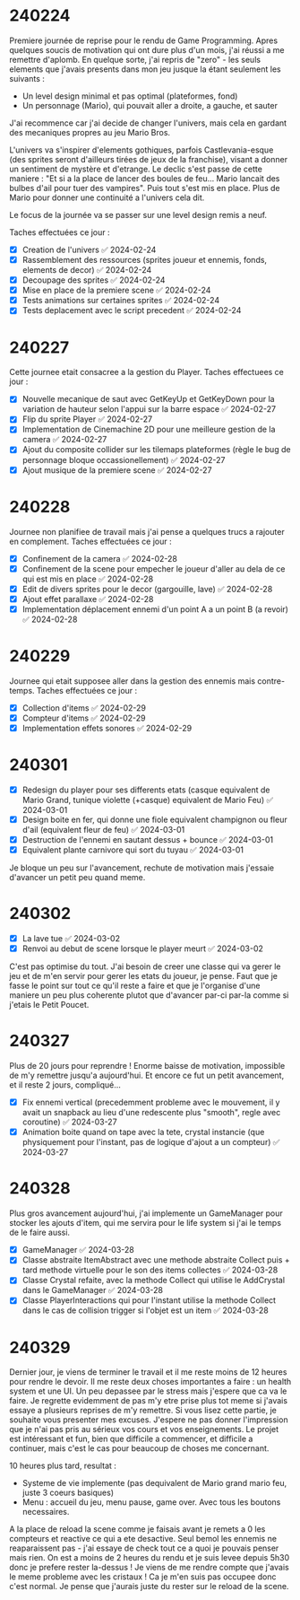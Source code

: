 # 240224
Premiere journée de reprise pour le rendu de Game Programming.
Apres quelques soucis de motivation qui ont dure plus d'un mois, j'ai réussi a me remettre d'aplomb.
En quelque sorte, j'ai repris de "zero" - les seuls elements que j'avais presents dans mon jeu jusque la étant seulement les suivants :
- Un level design minimal et pas optimal (plateformes, fond)
- Un personnage (Mario), qui pouvait aller a droite, a gauche, et sauter

J'ai recommence car j'ai decide de changer l'univers, mais cela en gardant des mecaniques propres au jeu Mario Bros.

L'univers va s'inspirer d'elements gothiques, parfois Castlevania-esque (des sprites seront d'ailleurs tirées de jeux de la franchise), visant a donner un sentiment de mystère et d'etrange.
Le declic s'est passe de cette maniere : "Et si a la place de lancer des boules de feu... Mario lancait des bulbes d'ail pour tuer des vampires". Puis tout s'est mis en place. Plus de Mario pour donner une continuité a l'univers cela dit.

Le focus de la journée va se passer sur une level design remis a neuf.

Taches effectuées ce jour :
- [x] Creation de l'univers ✅ 2024-02-24
- [x] Rassemblement des ressources (sprites joueur et ennemis, fonds, elements de decor) ✅ 2024-02-24
- [x] Decoupage des sprites ✅ 2024-02-24
- [x] Mise en place de la premiere scene ✅ 2024-02-24
- [x] Tests animations sur certaines sprites ✅ 2024-02-24
- [x] Tests deplacement avec le script precedent ✅ 2024-02-24

# 240227
Cette journee etait consacree a la gestion du Player.
Taches effectuees ce jour :
- [x] Nouvelle mecanique de saut avec GetKeyUp et GetKeyDown pour la variation de hauteur selon l'appui sur la barre espace ✅ 2024-02-27
- [x] Flip du sprite Player ✅ 2024-02-27
- [x] Implementation de Cinemachine 2D pour une meilleure gestion de la camera ✅ 2024-02-27
- [x] Ajout du composite collider sur les tilemaps plateformes (règle le bug de personnage bloque occassionellement) ✅ 2024-02-27
- [x] Ajout musique de la premiere scene ✅ 2024-02-27

# 240228
Journee non planifiee de travail mais j'ai pense a quelques trucs a rajouter en complement.
Taches effectuées ce jour :
- [x] Confinement de la camera ✅ 2024-02-28
- [x] Confinement de la scene pour empecher le joueur d'aller au dela de ce qui est mis en place ✅ 2024-02-28
- [x] Edit de divers sprites pour le decor (gargouille, lave) ✅ 2024-02-28
- [x] Ajout effet parallaxe ✅ 2024-02-28
- [x] Implementation déplacement ennemi d'un point A a un point B (a revoir) ✅ 2024-02-28

# 240229
Journee qui etait supposee aller dans la gestion des ennemis mais contre-temps.
Taches effectuées ce jour :
- [x] Collection d'items ✅ 2024-02-29
- [x] Compteur d'items ✅ 2024-02-29
- [x] Implementation effets sonores ✅ 2024-02-29

# 240301
- [x] Redesign du player pour ses differents etats (casque equivalent de Mario Grand, tunique violette (+casque) equivalent de Mario Feu) ✅ 2024-03-01
- [x] Design boite en fer, qui donne  une fiole equivalent champignon ou fleur d'ail (equivalent fleur de feu) ✅ 2024-03-01
- [x] Destruction de l'ennemi en sautant dessus + bounce ✅ 2024-03-01
- [x] Equivalent plante carnivore qui sort du tuyau ✅ 2024-03-01

Je bloque un peu sur l'avancement, rechute de motivation mais j'essaie d'avancer un petit peu quand meme.

# 240302
- [x] La lave tue ✅ 2024-03-02
- [x] Renvoi au debut de scene lorsque le player meurt ✅ 2024-03-02

C'est pas optimise du tout. J'ai besoin de creer une classe qui va gerer le jeu et de m'en servir pour gerer les etats du joueur, je pense. Faut que je fasse le point sur tout ce qu'il reste a faire et que je l'organise d'une maniere un peu plus coherente plutot que d'avancer par-ci par-la comme si j'etais le Petit Poucet.

# 240327
Plus de 20 jours pour reprendre ! Enorme baisse de motivation, impossible de m'y remettre jusqu'a aujourd'hui. Et encore ce fut un petit avancement, et il reste 2 jours, compliqué...
- [x] Fix ennemi vertical (precedemment probleme avec le mouvement, il y avait un snapback au lieu d'une redescente plus "smooth", regle avec coroutine) ✅ 2024-03-27
- [x] Animation boite quand on tape avec la tete, crystal instancie (que physiquement pour l'instant, pas de logique d'ajout a un compteur) ✅ 2024-03-27

# 240328
Plus gros avancement aujourd'hui, j'ai implemente un GameManager pour stocker les ajouts d'item, qui me servira pour le life system si j'ai le temps de le faire aussi.
- [x] GameManager ✅ 2024-03-28
- [x] Classe abstraite ItemAbstract avec une methode abstraite Collect puis + tard methode virtuelle pour le son des items collectes ✅ 2024-03-28
- [x] Classe Crystal refaite, avec la methode Collect qui utilise le AddCrystal dans le GameManager ✅ 2024-03-28
- [x] Classe PlayerInteractions qui pour l'instant utilise la methode Collect dans le cas de collision trigger si l'objet est un item ✅ 2024-03-28

# 240329
Dernier jour, je viens de terminer le travail et il me reste moins de 12 heures pour rendre le devoir. Il me reste deux choses importantes a faire : un health system et une UI. Un peu depassee par le stress mais j'espere que ca va le faire. Je regrette evidemment de pas m'y etre prise plus tot meme si j'avais essaye a plusieurs reprises de m'y remettre.
Si vous lisez cette partie, je souhaite vous presenter mes excuses. J'espere ne pas donner l'impression que je n'ai pas pris au sérieux vos cours et vos enseignements. Le projet est intéressant et fun, bien que difficile a commencer, et difficile a continuer, mais c'est le cas pour beaucoup de choses me concernant.

10 heures plus tard, resultat :
- Systeme de vie implemente (pas dequivalent de Mario grand mario feu, juste 3 coeurs basiques)
- Menu : accueil du jeu, menu pause, game over. Avec tous les boutons necessaires.

A la place de reload la scene comme je faisais avant je remets a 0 les compteurs et reactive ce qui a ete desactive. Seul bemol les ennemis ne reaparaissent pas - j'ai essaye de check tout ce a quoi je pouvais penser mais rien. On est a moins de 2 heures du rendu et je suis levee depuis 5h30 donc je prefere rester la-dessus !
Je viens de me rendre compte que j'avais le meme probleme avec les cristaux ! Ca je m'en suis pas occupee donc c'est normal.
Je pense que j'aurais juste du rester sur le reload de la scene.